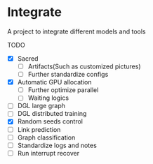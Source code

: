 # Integrate
A project to integrate different models and tools

TODO
* [x] Sacred
  * [ ] Artifacts(Such as customized pictures)
  * [ ] Further standardize configs
* [x] Automatic GPU allocation
  * [ ] Further optimize parallel
  * [ ] Waiting  logics
* [ ] DGL large graph
* [ ] DGL distributed training
* [x] Random seeds control
* [ ] Link prediction
* [ ] Graph classification
* [ ] Standardize logs and notes
* [ ] Run interrupt recover

